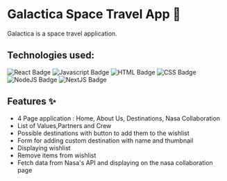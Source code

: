# Galactica Space Travel App 🌌

Galactica is a space travel application.

## Technologies used: 

![React Badge](https://img.shields.io/badge/React-61DAFB.svg?style=for-the-badge&logo=React&logoColor=black)
![Javascript Badge](https://img.shields.io/badge/JavaScript-F7DF1E.svg?style=for-the-badge&logo=JavaScript&logoColor=black)
![HTML Badge](https://img.shields.io/badge/HTML5-E34F26.svg?style=for-the-badge&logo=HTML5&logoColor=white)
![CSS Badge](https://img.shields.io/badge/CSS-563d7c?&style=for-the-badge&logo=css3&logoColor=white)
![NodeJS Badge](https://img.shields.io/badge/Node.js-5FA04E.svg?style=for-the-badge&logo=nodedotjs&logoColor=white)
![NextJS Badge](https://img.shields.io/badge/Next.js-000000.svg?style=for-the-badge&logo=nextdotjs&logoColor=white)

## Features ✨

- 4 Page application : Home, About Us, Destinations, Nasa Collaboration
- List of Values,Partners and Crew
- Possible destinations with button to add them to the wishlist
- Form for adding custom destination with name and thumbnail
- Displaying wishlist
- Remove items from wishlist
- Fetch data from Nasa's API and displaying on the nasa collaboration page
